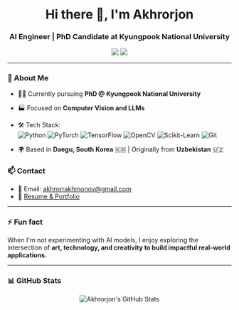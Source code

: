 <h1 align="center">Hi there 👋, I'm Akhrorjon</h1>
<h3 align="center">AI Engineer | PhD Candidate at Kyungpook National University</h3>

<p align="center">
  <a href="mailto:akhrorrakhmonov@gmail.com"><img src="https://img.shields.io/badge/email-akhrorrakhmonov%40gmail.com-red?style=flat-square&logo=gmail"></a>
  <a href="https://akhrorjon.carrd.co"><img src="https://img.shields.io/badge/portfolio-Visit-green?style=flat-square&logo=about-dot-me"></a>
</p>

---

### 🚀 About Me
- 👨‍💻 Currently pursuing **PhD @ Kyungpook National University**
- 🏭 Focused on **Computer Vision and LLMs**
- 🛠 Tech Stack:  
  ![Python](https://img.shields.io/badge/-Python-3776AB?style=flat-square&logo=python)
  ![PyTorch](https://img.shields.io/badge/-PyTorch-EE4C2C?style=flat-square&logo=pytorch)
  ![TensorFlow](https://img.shields.io/badge/-TensorFlow-FF6F00?style=flat-square&logo=tensorflow)
  ![OpenCV](https://img.shields.io/badge/-OpenCV-5C3EE8?style=flat-square&logo=opencv)
  ![Scikit-Learn](https://img.shields.io/badge/-Scikit--Learn-F7931E?style=flat-square&logo=scikit-learn)
  ![Git](https://img.shields.io/badge/-Git-F05032?style=flat-square&logo=git)

- 🌍 Based in **Daegu, South Korea** 🇰🇷 | Originally from **Uzbekistan** 🇺🇿  

### 📫 Contact
- 📧 Email: [akhrorrakhmonov@gmail.com](mailto:akhrorrakhmonov@gmail.com)
- 💼 [Resume & Portfolio](https://akhrorjon.carrd.co)

---

### ⚡ Fun fact
When I'm not experimenting with AI models, I enjoy exploring the intersection of **art, technology, and creativity to build impactful real-world applications.**

---

### 📊 GitHub Stats

<p align="center">
  <img src="https://github-readme-stats.vercel.app/api?username=akhra92&show_icons=true&theme=tokyonight" alt="Akhrorjon's GitHub Stats" />
</p>
